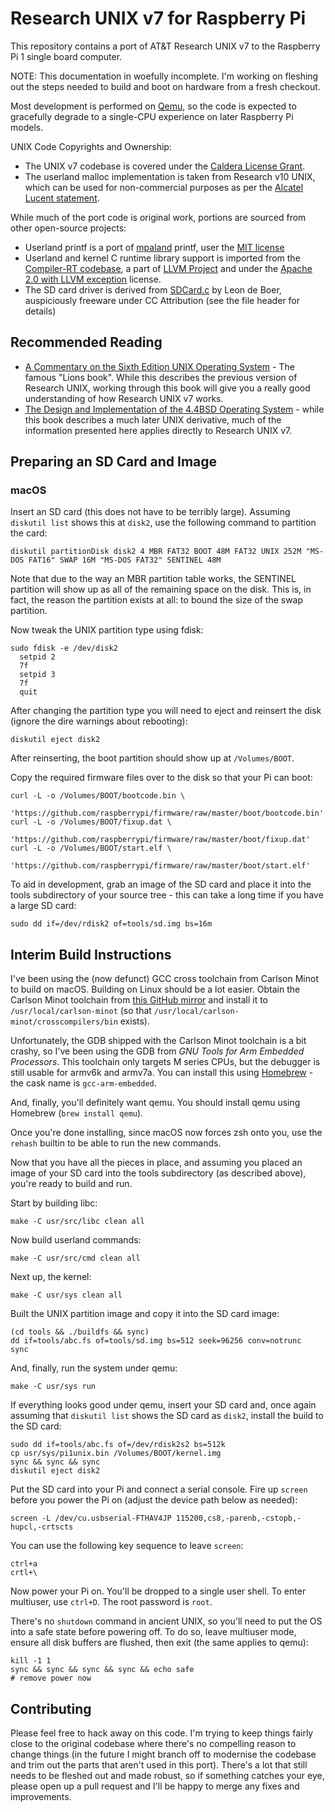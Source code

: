 # Research UNIX v7 for Raspberry Pi

This repository contains a port of AT&T Research UNIX v7 to the Raspberry Pi 1 single board computer.

NOTE: This documentation in woefully incomplete.  I'm working on fleshing out the steps needed to build and boot on hardware from a fresh checkout.

Most development is performed on [Qemu](https://www.qemu.org/), so the code is expected to gracefully degrade to a single-CPU experience on later Raspberry Pi models.

UNIX Code Copyrights and Ownership:
* The UNIX v7 codebase is covered under the [Caldera License Grant](https://github.com/r1mikey/research-unix-v7/blob/rpi1-development/Caldera-license.pdf).
* The userland malloc implementation is taken from Research v10 UNIX, which can be used for non-commercial purposes as per the [Alcatel Lucent statement](https://github.com/r1mikey/research-unix-v7/blob/rpi1-development/statement_regarding_Unix_3-7-17.pdf).

While much of the port code is original work, portions are sourced from other open-source projects:
* Userland printf is a port of [mpaland](https://github.com/mpaland/printf) printf, user the [MIT license](https://github.com/mpaland/printf/blob/master/LICENSE)
* Userland and kernel C runtime library support is imported from the [Compiler-RT codebase](https://github.com/llvm/llvm-project/tree/master/compiler-rt/lib/builtins), a part of [LLVM Project](https://llvm.org/) and under the [Apache 2.0 with LLVM exception](https://llvm.org/LICENSE.txt) license.
* The SD card driver is derived from [SDCard.c](https://github.com/LdB-ECM/Raspberry-Pi/blob/master/SD_FAT32/SDCard.c) by Leon de Boer, auspiciously freeware under CC Attribution (see the file header for details)

## Recommended Reading

* [A Commentary on the Sixth Edition UNIX Operating System](http://warsus.github.io/lions-/) - The famous "Lions book".  While this describes the previous version of Research UNIX, working through this book will give you a really good understanding of how Research UNIX v7 works.
* [The Design and Implementation of the 4.4BSD Operating System](https://download.freebsd.org/ftp/doc/en/books/design-44bsd/book.pdf) - while this book describes a much later UNIX derivative, much of the information presented here applies directly to Research UNIX v7.

## Preparing an SD Card and Image

### macOS

Insert an SD card (this does not have to be terribly large).  Assuming `diskutil list` shows this at `disk2`, use the following command to partition the card:
```shell
diskutil partitionDisk disk2 4 MBR FAT32 BOOT 48M FAT32 UNIX 252M "MS-DOS FAT16" SWAP 16M "MS-DOS FAT32" SENTINEL 48M
```

Note that due to the way an MBR partition table works, the SENTINEL partition will show up as all of the remaining space on the disk.  This is, in fact, the reason the partition exists at all: to bound the size of the swap partition.

Now tweak the UNIX partition type using fdisk:
```shell
sudo fdisk -e /dev/disk2
  setpid 2
  7f
  setpid 3
  7f
  quit
```
After changing the partition type you will need to eject and reinsert the disk (ignore the dire warnings about rebooting):
```
diskutil eject disk2
```

After reinserting, the boot partition should show up at `/Volumes/BOOT`.

Copy the required firmware files over to the disk so that your Pi can boot:
```shell
curl -L -o /Volumes/BOOT/bootcode.bin \
    'https://github.com/raspberrypi/firmware/raw/master/boot/bootcode.bin'
curl -L -o /Volumes/BOOT/fixup.dat \
    'https://github.com/raspberrypi/firmware/raw/master/boot/fixup.dat'
curl -L -o /Volumes/BOOT/start.elf \
    'https://github.com/raspberrypi/firmware/raw/master/boot/start.elf'
```

To aid in development, grab an image of the SD card and place it into the tools subdirectory of your source tree - this can take a long time if you have a large SD card:
```shell
sudo dd if=/dev/rdisk2 of=tools/sd.img bs=16m
```

## Interim Build Instructions

I've been using the (now defunct) GCC cross toolchain from Carlson Minot to build on macOS.  Building on Linux should be a lot easier.  Obtain the Carlson Minot toolchain from [this GitHub mirror](https://github.com/mathworks/Carlson-Minot-G-Lite/releases) and install it to `/usr/local/carlson-minot` (so that `/usr/local/carlson-minot/crosscompilers/bin` exists).

Unfortunately, the GDB shipped with the Carlson Minot toolchain is a bit crashy, so I've been using the GDB from *GNU Tools for Arm Embedded Processors*.  This toolchain only targets M series CPUs, but the debugger is still usable for armv6k and armv7a.  You can install this using [Homebrew](https://brew.sh/) - the cask name is `gcc-arm-embedded`.

And, finally, you'll definitely want qemu.  You should install qemu using Homebrew (`brew install qemu`).

Once you're done installing, since macOS now forces zsh onto you, use the `rehash` builtin to be able to run the new commands.

Now that you have all the pieces in place, and assuming you placed an image of your SD card into the tools subdirectory (as described above), you're ready to build and run.

Start by building libc:
```shell
make -C usr/src/libc clean all
```
Now build userland commands:
```shell
make -C usr/src/cmd clean all
```
Next up, the kernel:
```shell
make -C usr/sys clean all
```
Built the UNIX partition image and copy it into the SD card image:
```shell
(cd tools && ./buildfs && sync)
dd if=tools/abc.fs of=tools/sd.img bs=512 seek=96256 conv=notrunc
sync
```

And, finally, run the system under qemu:
```shell
make -C usr/sys run
```

If everything looks good under qemu, insert your SD card and, once again assuming that `diskutil list` shows the SD card as `disk2`, install the build to the SD card:
```shell
sudo dd if=tools/abc.fs of=/dev/rdisk2s2 bs=512k
cp usr/sys/pi1unix.bin /Volumes/BOOT/kernel.img
sync && sync && sync
diskutil eject disk2
```

Put the SD card into your Pi and connect a serial console.  Fire up `screen` before you power the Pi on (adjust the device path below as needed):
```shell
screen -L /dev/cu.usbserial-FTHAV4JP 115200,cs8,-parenb,-cstopb,-hupcl,-crtscts
```

You can use the following key sequence to leave `screen`:
```
ctrl+a
crtl+\
```

Now power your Pi on.  You'll be dropped to a single user shell.  To enter multiuser, use `ctrl+D`.  The root password is `root`.

There's no `shutdown` command in ancient UNIX, so you'll need to put the OS into a safe state before powering off.  To do so, leave multiuser mode, ensure all disk buffers are flushed, then exit (the same applies to qemu):
```
kill -1 1
sync && sync && sync && sync && echo safe
# remove power now
```

## Contributing

Please feel free to hack away on this code.  I'm trying to keep things fairly close to the original codebase where there's no compelling reason to change things (in the future I might branch off to modernise the codebase and trim out the parts that aren't used in this port).  There's a lot that still needs to be fleshed out and made robust, so if something catches your eye, please open up a pull request and I'll be happy to merge any fixes and improvements.
